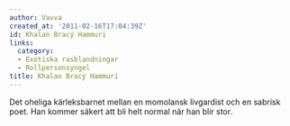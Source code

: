 ```yaml
---
author: Vavva
created_at: '2011-02-16T17:04:39Z'
id: Khalan Bracý Hammuri
links:
  category:
  - Exotiska rasblandningar
  - Rollpersonsyngel
title: Khalan Bracý Hammuri
---
```


Det oheliga kärleksbarnet mellan en momolansk livgardist och en sabrisk poet. Han kommer säkert att
bli helt normal när han blir stor.